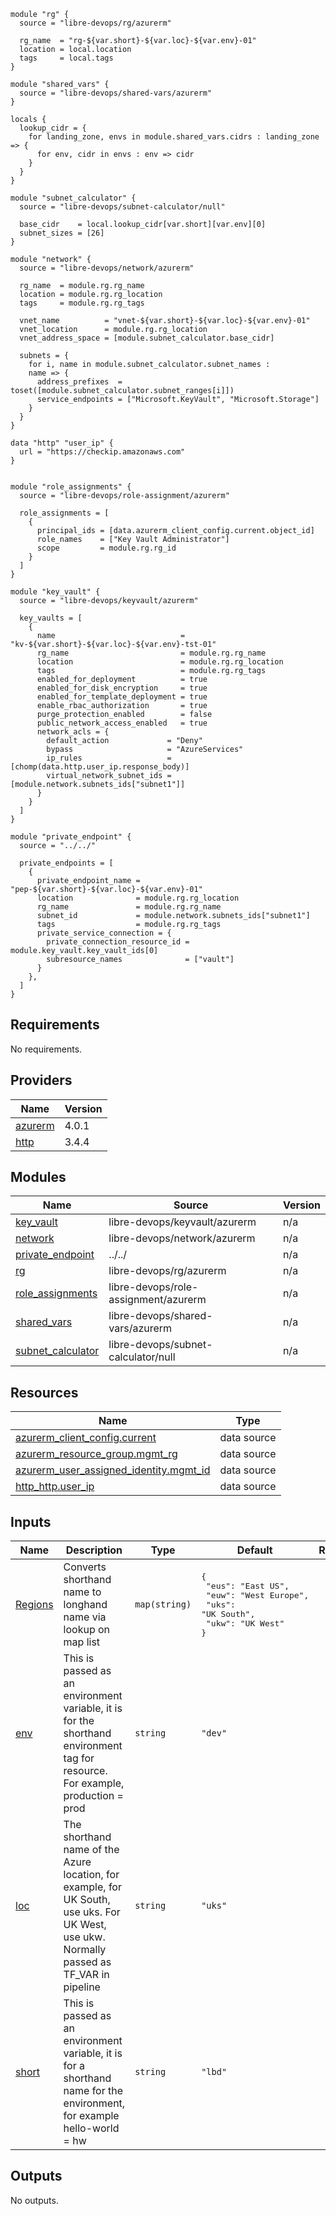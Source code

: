 ```hcl
module "rg" {
  source = "libre-devops/rg/azurerm"

  rg_name  = "rg-${var.short}-${var.loc}-${var.env}-01"
  location = local.location
  tags     = local.tags
}

module "shared_vars" {
  source = "libre-devops/shared-vars/azurerm"
}

locals {
  lookup_cidr = {
    for landing_zone, envs in module.shared_vars.cidrs : landing_zone => {
      for env, cidr in envs : env => cidr
    }
  }
}

module "subnet_calculator" {
  source = "libre-devops/subnet-calculator/null"

  base_cidr    = local.lookup_cidr[var.short][var.env][0]
  subnet_sizes = [26]
}

module "network" {
  source = "libre-devops/network/azurerm"

  rg_name  = module.rg.rg_name
  location = module.rg.rg_location
  tags     = module.rg.rg_tags

  vnet_name          = "vnet-${var.short}-${var.loc}-${var.env}-01"
  vnet_location      = module.rg.rg_location
  vnet_address_space = [module.subnet_calculator.base_cidr]

  subnets = {
    for i, name in module.subnet_calculator.subnet_names :
    name => {
      address_prefixes  = toset([module.subnet_calculator.subnet_ranges[i]])
      service_endpoints = ["Microsoft.KeyVault", "Microsoft.Storage"]
    }
  }
}

data "http" "user_ip" {
  url = "https://checkip.amazonaws.com"
}


module "role_assignments" {
  source = "libre-devops/role-assignment/azurerm"

  role_assignments = [
    {
      principal_ids = [data.azurerm_client_config.current.object_id]
      role_names    = ["Key Vault Administrator"]
      scope         = module.rg.rg_id
    }
  ]
}

module "key_vault" {
  source = "libre-devops/keyvault/azurerm"

  key_vaults = [
    {
      name                            = "kv-${var.short}-${var.loc}-${var.env}-tst-01"
      rg_name                         = module.rg.rg_name
      location                        = module.rg.rg_location
      tags                            = module.rg.rg_tags
      enabled_for_deployment          = true
      enabled_for_disk_encryption     = true
      enabled_for_template_deployment = true
      enable_rbac_authorization       = true
      purge_protection_enabled        = false
      public_network_access_enabled   = true
      network_acls = {
        default_action             = "Deny"
        bypass                     = "AzureServices"
        ip_rules                   = [chomp(data.http.user_ip.response_body)]
        virtual_network_subnet_ids = [module.network.subnets_ids["subnet1"]]
      }
    }
  ]
}

module "private_endpoint" {
  source = "../../"

  private_endpoints = [
    {
      private_endpoint_name = "pep-${var.short}-${var.loc}-${var.env}-01"
      location              = module.rg.rg_location
      rg_name               = module.rg.rg_name
      subnet_id             = module.network.subnets_ids["subnet1"]
      tags                  = module.rg.rg_tags
      private_service_connection = {
        private_connection_resource_id = module.key_vault.key_vault_ids[0]
        subresource_names              = ["vault"]
      }
    },
  ]
}
```
## Requirements

No requirements.

## Providers

| Name | Version |
|------|---------|
| <a name="provider_azurerm"></a> [azurerm](#provider\_azurerm) | 4.0.1 |
| <a name="provider_http"></a> [http](#provider\_http) | 3.4.4 |

## Modules

| Name | Source | Version |
|------|--------|---------|
| <a name="module_key_vault"></a> [key\_vault](#module\_key\_vault) | libre-devops/keyvault/azurerm | n/a |
| <a name="module_network"></a> [network](#module\_network) | libre-devops/network/azurerm | n/a |
| <a name="module_private_endpoint"></a> [private\_endpoint](#module\_private\_endpoint) | ../../ | n/a |
| <a name="module_rg"></a> [rg](#module\_rg) | libre-devops/rg/azurerm | n/a |
| <a name="module_role_assignments"></a> [role\_assignments](#module\_role\_assignments) | libre-devops/role-assignment/azurerm | n/a |
| <a name="module_shared_vars"></a> [shared\_vars](#module\_shared\_vars) | libre-devops/shared-vars/azurerm | n/a |
| <a name="module_subnet_calculator"></a> [subnet\_calculator](#module\_subnet\_calculator) | libre-devops/subnet-calculator/null | n/a |

## Resources

| Name | Type |
|------|------|
| [azurerm_client_config.current](https://registry.terraform.io/providers/hashicorp/azurerm/latest/docs/data-sources/client_config) | data source |
| [azurerm_resource_group.mgmt_rg](https://registry.terraform.io/providers/hashicorp/azurerm/latest/docs/data-sources/resource_group) | data source |
| [azurerm_user_assigned_identity.mgmt_id](https://registry.terraform.io/providers/hashicorp/azurerm/latest/docs/data-sources/user_assigned_identity) | data source |
| [http_http.user_ip](https://registry.terraform.io/providers/hashicorp/http/latest/docs/data-sources/http) | data source |

## Inputs

| Name | Description | Type | Default | Required |
|------|-------------|------|---------|:--------:|
| <a name="input_Regions"></a> [Regions](#input\_Regions) | Converts shorthand name to longhand name via lookup on map list | `map(string)` | <pre>{<br>  "eus": "East US",<br>  "euw": "West Europe",<br>  "uks": "UK South",<br>  "ukw": "UK West"<br>}</pre> | no |
| <a name="input_env"></a> [env](#input\_env) | This is passed as an environment variable, it is for the shorthand environment tag for resource.  For example, production = prod | `string` | `"dev"` | no |
| <a name="input_loc"></a> [loc](#input\_loc) | The shorthand name of the Azure location, for example, for UK South, use uks.  For UK West, use ukw. Normally passed as TF\_VAR in pipeline | `string` | `"uks"` | no |
| <a name="input_short"></a> [short](#input\_short) | This is passed as an environment variable, it is for a shorthand name for the environment, for example hello-world = hw | `string` | `"lbd"` | no |

## Outputs

No outputs.
